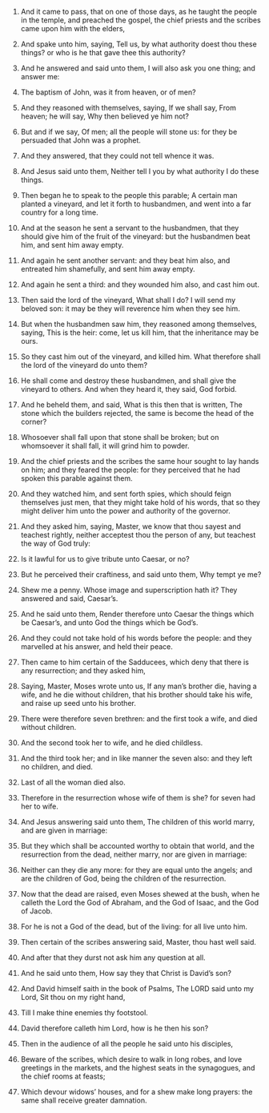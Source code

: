 1. And it came to pass, that on one of those days, as he taught the
people in the temple, and preached the gospel, the chief priests and
the scribes came upon him with the elders,

2. And spake unto him,
saying, Tell us, by what authority doest thou these things? or who is
he that gave thee this authority?

3. And he answered and said unto
them, I will also ask you one thing; and answer me:

4. The baptism
of John, was it from heaven, or of men?

5. And they reasoned with
themselves, saying, If we shall say, From heaven; he will say, Why
then believed ye him not?

6. But and if we say, Of men; all the
people will stone us: for they be persuaded that John was a prophet.

7. And they answered, that they could not tell whence it was.

8. And Jesus said unto them, Neither tell I you by what authority I
do these things.

9. Then began he to speak to the people this parable; A certain man
planted a vineyard, and let it forth to husbandmen, and went into a
far country for a long time.

10. And at the season he sent a servant to the husbandmen, that they
should give him of the fruit of the vineyard: but the husbandmen beat
him, and sent him away empty.

11. And again he sent another servant: and they beat him also, and
entreated him shamefully, and sent him away empty.

12. And again he sent a third: and they wounded him also, and cast
him out.

13. Then said the lord of the vineyard, What shall I do? I will send
my beloved son: it may be they will reverence him when they see him.

14. But when the husbandmen saw him, they reasoned among themselves,
saying, This is the heir: come, let us kill him, that the inheritance
may be ours.

15. So they cast him out of the vineyard, and killed him. What
therefore shall the lord of the vineyard do unto them?

16. He shall
come and destroy these husbandmen, and shall give the vineyard to
others. And when they heard it, they said, God forbid.

17. And he beheld them, and said, What is this then that is written,
The stone which the builders rejected, the same is become the head of
the corner?

18. Whosoever shall fall upon that stone shall be
broken; but on whomsoever it shall fall, it will grind him to powder.

19. And the chief priests and the scribes the same hour sought to
lay hands on him; and they feared the people: for they perceived that
he had spoken this parable against them.

20. And they watched him, and sent forth spies, which should feign
themselves just men, that they might take hold of his words, that so
they might deliver him unto the power and authority of the governor.

21. And they asked him, saying, Master, we know that thou sayest and
teachest rightly, neither acceptest thou the person of any, but
teachest the way of God truly:

22. Is it lawful for us to give
tribute unto Caesar, or no?

23. But he perceived their craftiness,
and said unto them, Why tempt ye me?

24. Shew me a penny. Whose
image and superscription hath it? They answered and said, Caesar’s.

25. And he said unto them, Render therefore unto Caesar the things
which be Caesar’s, and unto God the things which be God’s.

26. And they could not take hold of his words before the people: and
they marvelled at his answer, and held their peace.

27. Then came to him certain of the Sadducees, which deny that there
is any resurrection; and they asked him,

28. Saying, Master, Moses
wrote unto us, If any man’s brother die, having a wife, and he die
without children, that his brother should take his wife, and raise up
seed unto his brother.

29. There were therefore seven brethren: and the first took a wife,
and died without children.

30. And the second took her to wife, and he died childless.

31. And the third took her; and in like manner the seven also: and
they left no children, and died.

32. Last of all the woman died also.

33. Therefore in the resurrection whose wife of them is she? for
seven had her to wife.

34. And Jesus answering said unto them, The children of this world
marry, and are given in marriage:

35. But they which shall be
accounted worthy to obtain that world, and the resurrection from the
dead, neither marry, nor are given in marriage:

36. Neither can they
die any more: for they are equal unto the angels; and are the children
of God, being the children of the resurrection.

37. Now that the dead are raised, even Moses shewed at the bush,
when he calleth the Lord the God of Abraham, and the God of Isaac, and
the God of Jacob.

38. For he is not a God of the dead, but of the living: for all live
unto him.

39. Then certain of the scribes answering said, Master, thou hast
well said.

40. And after that they durst not ask him any question at all.

41. And he said unto them, How say they that Christ is David’s son?

42. And David himself saith in the book of Psalms, The LORD said
unto my Lord, Sit thou on my right hand,

43. Till I make thine
enemies thy footstool.

44. David therefore calleth him Lord, how is he then his son?

45. Then in the audience of all the people he said unto his disciples,

46. Beware of the scribes, which desire to walk in long robes, and
love greetings in the markets, and the highest seats in the
synagogues, and the chief rooms at feasts;

47. Which devour widows’
houses, and for a shew make long prayers: the same shall receive
greater damnation.